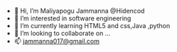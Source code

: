 - 👋 Hi, I’m Maliyapogu Jammanna @Hidencod
- 👀 I’m interested in software engineering
- 🌱 I’m currently learning HTML5 and css,Java ,python
- 💞️ I’m looking to collaborate on ...
- 📫 jammanna017@gmail.com

<!---
Hidencod/Hidencod is a ✨ special ✨ repository because its `README.md` (this file) appears on your GitHub profile.
You can click the Preview link to take a look at your changes.
--->
